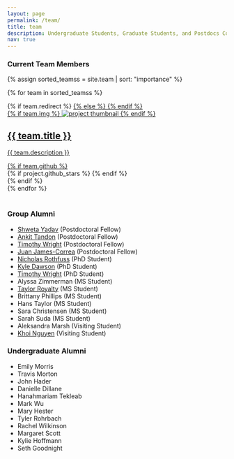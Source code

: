 ```yaml
---
layout: page
permalink: /team/
title: team
description: Undergraduate Students, Graduate Students, and Postdocs Contributing to the Group.
nav: true
---
```


### Current Team Members

<div class="projects grid">

  {% assign sorted_teamss = site.team | sort: "importance" %}

  {% for team in sorted_teamss %}
  <div class="grid-item">
    {% if team.redirect %}
    <a href="{{ team.redirect }}" target="_blank">
    {% else %}
    <a href="{{ team.url | relative_url }}">
    {% endif %}
      <div class="card hoverable">
        {% if team.img %}
        <img src="{{ team.img | relative_url }}" alt="project thumbnail">
        {% endif %}
        <div class="card-body">
          <h2 class="card-title text">{{ team.title }}</h2>
          <p class="card-text">{{ team.description }}</p>
          <div class="row ml-1 mr-1 p-0">
            {% if team.github %}
            <div class="github-icon">
              <div class="icon" data-toggle="tooltip" title="Code Repository">
                <a href="{{ team.github }}" target="_blank"><i class="fab fa-github gh-icon"></i></a>
              </div>
              {% if project.github_stars %}
              <span class="stars" data-toggle="tooltip" title="GitHub Stars">
                <i class="fas fa-star"></i>
                <span id="{{ team.github_stars }}-stars"></span>
              </span>
              {% endif %}
            </div>
            {% endif %}
          </div>
        </div>
      </div>
    </a>
  </div>
{% endfor %}

</div>

<br> 

### Group Alumni
- [Shweta Yadav](https://scholar.google.com/citations?user=PJjLMpQAAAAJ&hl=en) (Postdoctoral Fellow)
- [Ankit Tandon](https://scholar.google.com/citations?user=sMMJZmEAAAAJ&hl=en) (Postdoctoral Fellow)
- [Timothy Wright](https://scholar.google.com/citations?user=T4dPYAEAAAAJ&hl=en) (Postdoctoral Fellow)
- [Juan James-Correa](https://scholar.google.com/citations?user=s9hGHV8AAAAJ&hl=en) (Postdoctoral Fellow)
- [Nicholas Rothfuss](https://orcid.org/0000-0002-1495-1902) (PhD Student)
- [Kyle Dawson](https://scholar.google.com/citations?user=FO_knmIAAAAJ&hl=en) (PhD Student)
- [Timothy Wright](https://scholar.google.com/citations?user=T4dPYAEAAAAJ&hl=en) (PhD Student)
- Alyssa Zimmerman (MS Student)
- [Taylor Royalty](https://scholar.google.com/citations?user=cgJwfFwAAAAJ&hl=en) (MS Student)
- Brittany Phillips (MS Student)
- Hans Taylor (MS Student)
- Sara Christensen (MS Student)
- Sarah Suda (MS Student)
- Aleksandra Marsh (Visiting Student)
- [Khoi Nguyen](https://scholar.google.com/citations?user=mwnOdRsAAAAJ&hl=en) (Visiting Student)

### Undergraduate Alumni
- Emily Morris
- Travis Morton
- John Hader 
- Danielle Dillane
- Hanahmariam Tekleab
- Mark Wu
- Mary Hester
- Tyler Rohrbach
- Rachel Wilkinson
- Margaret Scott
- Kylie Hoffmann
- Seth Goodnight
